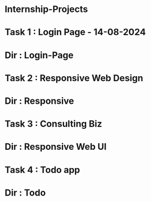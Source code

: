 # Internship-Projects

# Task 1 : Login Page - 14-08-2024
# Dir : Login-Page

# Task 2 : Responsive Web Design
# Dir : Responsive

# Task 3 : Consulting Biz
# Dir : Responsive Web UI

# Task 4 : Todo app
# Dir : Todo